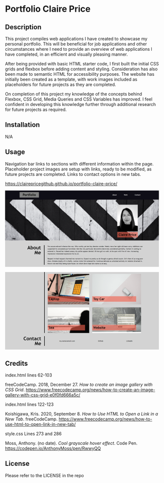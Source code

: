# Portfolio Claire Price

## Description

This project compiles web applications I have created to showcase my personal portfolio. This will be beneficial for job applications and other circumstances where I need to provide an overview of web applications I have completed, in an efficient and visually pleasing manner. 

After being provided with basic HTML starter code, I first built the initial CSS grids and flexbox before adding content and styling. Consideration has also been made to semantic HTML for accessibility purposes. The website has initially been created as a template, with work images included as placeholders for future projects as they are completed.

On completion of this project my knowledge of the concepts behind Flexbox, CSS Grid, Media Queries and CSS Variables has improved. I feel confident in developing this knowledge further through additional research for future projects as required.

## Installation

N/A

## Usage

Navigation bar links to sections with different information within the page. Placeholder project images are setup with links, ready to be modified, as future projects are completed. Links to contact options in new tabs.

https://clairepricegithub.github.io/portfolio-claire-price/

![screenshot](images/screenshot_1.png)

![screenshot](images/screenshot_2.png)



## Credits

index.html lines 62-103

freeCodeCamp. 2018, December 27. *How to create an image gallery with CSS Grid*. https://www.freecodecamp.org/news/how-to-create-an-image-gallery-with-css-grid-e0f0fd666a5c/

index.html lines 122-123

Koishigawa, Kris. 2020, September 8. *How to Use HTML to Open a Link in a New Tab*. freeCodeCamp. https://www.freecodecamp.org/news/how-to-use-html-to-open-link-in-new-tab/ 

style.css Lines 273 and 286

Moss, Anthony. (no date). *Cool grayscale hover effect*. Code Pen. https://codepen.io/AnthonyMoss/pen/RwwyQQ 

## License

Please refer to the LICENSE in the repo

